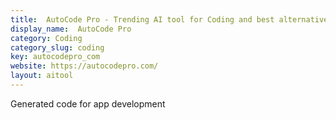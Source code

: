 ```yaml
---
title:  AutoCode Pro - Trending AI tool for Coding and best alternatives
display_name:  AutoCode Pro
category: Coding
category_slug: coding
key: autocodepro_com
website: https://autocodepro.com/
layout: aitool
---
```


Generated code for app development
